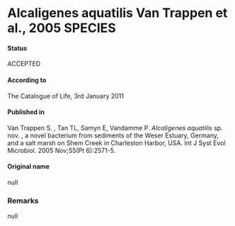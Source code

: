 Alcaligenes aquatilis Van Trappen et al., 2005 SPECIES
=======

#### Status
ACCEPTED

#### According to
The Catalogue of Life, 3rd January 2011

#### Published in
Van Trappen S. , Tan TL, Samyn E, Vandamme P. <i>Alcaligenes aquatilis</i> sp. nov. , a novel bacterium from sediments of the Weser Estuary, Germany, and a salt marsh on Shem Creek in Charleston Harbor, USA. Int J Syst Evol Microbiol. 2005 Nov;55(Pt 6):2571-5.

#### Original name
null

### Remarks
null